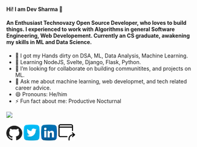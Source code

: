 #### Hi! I am Dev Sharma 👋

####  An Enthusiast Technovazy Open Source Developer, who loves to build things. I experienced to work with Algorithms in general Software Engineering, Web Developement. Currently an CS graduate, awakening my skills in ML and Data Science. 

- 🔭 I got my Hands dirty on DSA, ML, Data Analysis, Machine Learning.
- 🌱 Learning NodeJS, Svelte, Django, Flask, Python.
- 👯 I’m looking for collaborate on building communitites, and projects on ML. 
- 💬 Ask me about machine learning, web developmet, and tech related career advice.
- 😄 Pronouns: He/him
- ⚡ Fun fact about me: Productive Nocturnal

[![](https://mermaid.ink/img/eyJjb2RlIjoicGllIHRpdGxlIExhbmd1YWdlL1NraWxsc1xuXHRcIkMvQysrXCIgOiAxODlcblx0XCJQeXRob25cIiA6IDEwNVxuXHRcIkphdmFTY3JpcHRcIiA6NjVcbiAgXG5cdFx0XHRcdFx0IiwibWVybWFpZCI6eyJ0aGVtZSI6ImRlZmF1bHQifSwidXBkYXRlRWRpdG9yIjpmYWxzZX0)](https://mermaid-js.github.io/docs/mermaid-live-editor-beta/#/edit/eyJjb2RlIjoicGllIHRpdGxlIExhbmd1YWdlL1NraWxsc1xuXHRcIkMvQysrXCIgOiAxODlcblx0XCJQeXRob25cIiA6IDEwNVxuXHRcIkphdmFTY3JpcHRcIiA6NjVcbiAgXG5cdFx0XHRcdFx0IiwibWVybWFpZCI6eyJ0aGVtZSI6ImRlZmF1bHQifSwidXBkYXRlRWRpdG9yIjpmYWxzZX0)


  <a href="https://github.com/codewithdev" class="fancybox" target="_blank" rel="external"><img src="assets/2504411.svg" width="42" height="40" alt="GitHub" title="GitHub"></a>
  <a href="https://twitter.com/devtweeets" class="fancybox" target="_blank" rel="external"><img src="assets/1409937.svg" width="42" height="42" alt="Twitter" title="Twitter"></a>
  <a href="https://www.linkedin.com/in/idevprakaash" class="fancybox" target="_blank" rel="external"><img src="assets/1409945.svg" width="42" height="42" alt="LinkedIn" title="LinekdIn"></a>
  <a href="https://www.codewithdev.me/" class="fancybox" target="_blank" rel="internal"><img src="assets/123456.svg" width="44" height="43" alt="Portfolio" title="Portfolio"></a>


